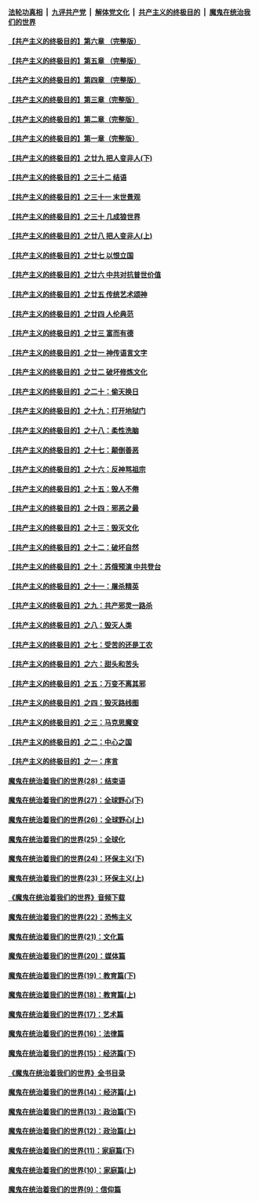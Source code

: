 ####  [法轮功真相](../../../../basic/blob/master/README.md?t=07062002) &nbsp;|&nbsp; [九评共产党](../../../../9ping.md/blob/master/README.md?t=07062002) &nbsp;|&nbsp; [解体党文化](../../../../jtdwh.md/blob/master/README.md?t=07062002)  &nbsp;|&nbsp; [共产主义的终极目的](../../../../gczydzjmd.md/blob/master/README.md?t=07062002) &nbsp;|&nbsp; [魔鬼在统治我们的世界](../../../../mgztzwmdsj.md/blob/master/README.md?t=07062002) 

#### [【共产主义的终极目的】第六章 （完整版）](../pages/nsc422/n11428913.md?t=07062002) 

#### [【共产主义的终极目的】第五章 （完整版）](../pages/nsc422/n11428912.md?t=07062002) 

#### [【共产主义的终极目的】第四章 （完整版）](../pages/nsc422/n11428907.md?t=07062002) 

#### [【共产主义的终极目的】第三章（完整版）](../pages/nsc422/n11428848.md?t=07062002) 

#### [【共产主义的终极目的】第二章（完整版）](../pages/nsc422/n11428831.md?t=07062002) 

#### [【共产主义的终极目的】第一章（完整版）](../pages/nsc422/n11417651.md?t=07062002) 

#### [【共产主义的终极目的】之廿九 把人变非人(下)](../pages/nsc422/n11344140.md?t=07062002) 

#### [【共产主义的终极目的】之三十二 结语](../pages/nsc422/n11360535.md?t=07062002) 

#### [【共产主义的终极目的】之三十一 末世景观](../pages/nsc422/n11351129.md?t=07062002) 

#### [【共产主义的终极目的】之三十 几成狼世界](../pages/nsc422/n11348280.md?t=07062002) 

#### [【共产主义的终极目的】之廿八 把人变非人(上)](../pages/nsc422/n11340492.md?t=07062002) 

#### [【共产主义的终极目的】之廿七 以恨立国](../pages/nsc422/n11336944.md?t=07062002) 

#### [【共产主义的终极目的】之廿六 中共对抗普世价值](../pages/nsc422/n11324785.md?t=07062002) 

#### [【共产主义的终极目的】之廿五 传统艺术颂神](../pages/nsc422/n11296396.md?t=07062002) 

#### [【共产主义的终极目的】之廿四 人伦典范](../pages/nsc422/n11296397.md?t=07062002) 

#### [【共产主义的终极目的】之廿三 富而有德](../pages/nsc422/n11283598.md?t=07062002) 

#### [【共产主义的终极目的】之廿一 神传语言文字](../pages/nsc422/n11263265.md?t=07062002) 

#### [【共产主义的终极目的】之廿二 破坏修炼文化](../pages/nsc422/n11245728.md?t=07062002) 

#### [【共产主义的终极目的】之二十：偷天换日](../pages/nsc422/n11238846.md?t=07062002) 

#### [【共产主义的终极目的】之十九：打开地狱门](../pages/nsc422/n11206376.md?t=07062002) 

#### [【共产主义的终极目的】之十八：柔性洗脑](../pages/nsc422/n11199994.md?t=07062002) 

#### [【共产主义的终极目的】之十七：颠倒善恶](../pages/nsc422/n11179782.md?t=07062002) 

#### [【共产主义的终极目的】之十六：反神骂祖宗](../pages/nsc422/n11166798.md?t=07062002) 

#### [【共产主义的终极目的】之十五：毁人不倦](../pages/nsc422/n11166792.md?t=07062002) 

#### [【共产主义的终极目的】之十四：邪恶之最](../pages/nsc422/n11150249.md?t=07062002) 

#### [【共产主义的终极目的】之十三：毁灭文化](../pages/nsc422/n11135227.md?t=07062002) 

#### [【共产主义的终极目的】之十二：破坏自然](../pages/nsc422/n11135214.md?t=07062002) 

#### [【共产主义的终极目的】之十：苏俄预演 中共登台](../pages/nsc422/n11118424.md?t=07062002) 

#### [【共产主义的终极目的】之十一：屠杀精英](../pages/nsc422/n11118442.md?t=07062002) 

#### [【共产主义的终极目的】之九：共产邪灵一路杀](../pages/nsc422/n11114139.md?t=07062002) 

#### [【共产主义的终极目的】之八：毁灭人类](../pages/nsc422/n11108503.md?t=07062002) 

#### [【共产主义的终极目的】之七：受苦的还是工农](../pages/nsc422/n11101809.md?t=07062002) 

#### [【共产主义的终极目的】之六：甜头和苦头](../pages/nsc422/n11096971.md?t=07062002) 

#### [【共产主义的终极目的】之五：万变不离其邪](../pages/nsc422/n11091285.md?t=07062002) 

#### [【共产主义的终极目的】之四：毁灭路线图](../pages/nsc422/n11086284.md?t=07062002) 

#### [【共产主义的终极目的】之三：马克思魔变](../pages/nsc422/n11061941.md?t=07062002) 

#### [【共产主义的终极目的】之二：中心之国](../pages/nsc422/n11047728.md?t=07062002) 

#### [【共产主义的终极目的】之一：序言](../pages/nsc422/n11086077.md?t=07062002) 

#### [魔鬼在统治着我们的世界(28)：结束语](../pages/nsc422/n10936246.md?t=07062002) 

#### [魔鬼在统治着我们的世界(27)：全球野心(下)](../pages/nsc422/n10928319.md?t=07062002) 

#### [魔鬼在统治着我们的世界(26)：全球野心(上)](../pages/nsc422/n10900318.md?t=07062002) 

#### [魔鬼在统治着我们的世界(25)：全球化](../pages/nsc422/n10788205.md?t=07062002) 

#### [魔鬼在统治着我们的世界(24)：环保主义(下)](../pages/nsc422/n10695307.md?t=07062002) 

#### [魔鬼在统治着我们的世界(23)：环保主义(上)](../pages/nsc422/n10688613.md?t=07062002) 

#### [《魔鬼在统治着我们的世界》音频下载](../pages/nsc422/n10635553.md?t=07062002) 

#### [魔鬼在统治着我们的世界(22)：恐怖主义](../pages/nsc422/n10614727.md?t=07062002) 

#### [魔鬼在统治着我们的世界(21)：文化篇](../pages/nsc422/n10597706.md?t=07062002) 

#### [魔鬼在统治着我们的世界(20)：媒体篇](../pages/nsc422/n10586579.md?t=07062002) 

#### [魔鬼在统治着我们的世界(19)：教育篇(下)](../pages/nsc422/n10564808.md?t=07062002) 

#### [魔鬼在统治着我们的世界(18)：教育篇(上)](../pages/nsc422/n10526970.md?t=07062002) 

#### [魔鬼在统治着我们的世界(17)：艺术篇](../pages/nsc422/n10499093.md?t=07062002) 

#### [魔鬼在统治着我们的世界(16)：法律篇](../pages/nsc422/n10485969.md?t=07062002) 

#### [魔鬼在统治着我们的世界(15)：经济篇(下)](../pages/nsc422/n10469975.md?t=07062002) 

#### [《魔鬼在统治着我们的世界》全书目录](../pages/nsc422/n10464261.md?t=07062002) 

#### [魔鬼在统治着我们的世界(14)：经济篇(上)](../pages/nsc422/n10457370.md?t=07062002) 

#### [魔鬼在统治着我们的世界(13)：政治篇(下)](../pages/nsc422/n10448270.md?t=07062002) 

#### [魔鬼在统治着我们的世界(12)：政治篇(上)](../pages/nsc422/n10444576.md?t=07062002) 

#### [魔鬼在统治着我们的世界(11)：家庭篇(下)](../pages/nsc422/n10440961.md?t=07062002) 

#### [魔鬼在统治着我们的世界(10)：家庭篇(上)](../pages/nsc422/n10435448.md?t=07062002) 

#### [魔鬼在统治着我们的世界(9)：信仰篇](../pages/nsc422/n10432159.md?t=07062002) 


